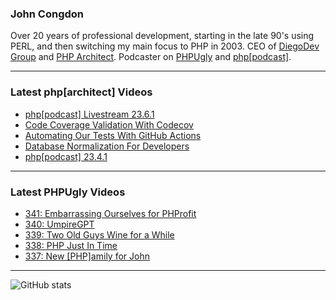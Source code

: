 ### John Congdon

Over 20 years of professional development, starting in the late 90's using PERL, and then switching my main focus to PHP in 2003.
CEO of [DiegoDev Group][ws_diegodev] and [PHP Architect][ws_phparch].
Podcaster on [PHPUgly][ws_phpugly] and [php[podcast]][ws_phparch].

---

### Latest php[architect] Videos
<!-- PHPARCHITECT:START -->
- [php[podcast] Livestream 23.6.1](https://www.youtube.com/watch?v=V6P-MUq-NpE)
- [Code Coverage Validation With Codecov](https://www.youtube.com/watch?v=BIRcT_91dts)
- [Automating Our Tests With GitHub Actions](https://www.youtube.com/watch?v=LVqaBKvEZds)
- [Database Normalization For Developers](https://www.youtube.com/watch?v=cJNu-CsUJso)
- [php[podcast] 23.4.1](https://www.youtube.com/watch?v=a0eQPy4ZEig)
<!-- PHPARCHITECT:END -->

---

### Latest PHPUgly Videos
<!-- PHPUGLY:START -->
- [341: Embarrassing Ourselves for PHProfit](https://www.youtube.com/watch?v=AId9swUxD4c)
- [340: UmpireGPT](https://www.youtube.com/watch?v=ZledYXL4bYc)
- [339: Two Old Guys Wine for a While](https://www.youtube.com/watch?v=r-SInNyXjFc)
- [338: PHP Just In Time](https://www.youtube.com/watch?v=xCDy62mzNS4)
- [337:  New [PHP]amily for John](https://www.youtube.com/watch?v=AUIGsl7n5mc)
<!-- PHPUGLY:END -->

---

![GitHub stats](https://github-readme-stats.vercel.app/api?username=johncongdon&show_icons=true&hide_border=true&hide=stars&count_private=true)  


[ws_diegodev]: https://www.diegodev.com
[ws_phparch]: https://www.phparch.com
[ws_phpugly]: https://www.phpugly.com
